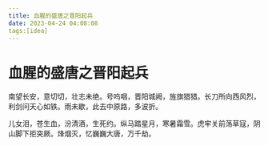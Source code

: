 ```yaml
---
title: 血腥的盛唐之晋阳起兵
date: 2023-04-24 04:08:08
tags:[idea]
---
```

# 血腥的盛唐之晋阳起兵

南望长安，意切切，壮志未绝。号呜咽，晋阳城阙，旌旗猎猎。长刀所向西风烈，利剑问天心如铁。雨未歇，此去中原路，多波折。

儿女泪，苍生血，汾清酒，生死约。纵马踏星月，寒暑霜雪。虎牢关前荡草寇，阴山脚下拒突厥。烽烟灭，忆巍巍大唐，万千劫。